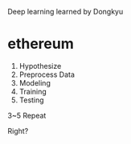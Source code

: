 Deep learning learned by Dongkyu
# ethereum

1. Hypothesize
2. Preprocess Data
3. Modeling
4. Training
5. Testing

3~5 Repeat

Right?

